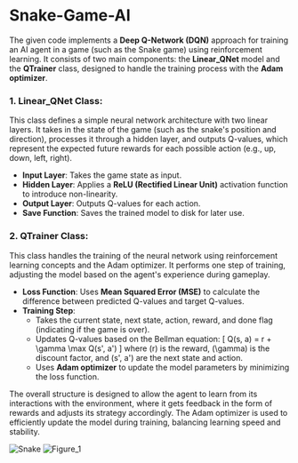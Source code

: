 # Snake-Game-AI

The given code implements a **Deep Q-Network (DQN)** approach for training an AI agent in a game (such as the Snake game) using reinforcement learning. It consists of two main components: the **Linear_QNet** model and the **QTrainer** class, designed to handle the training process with the **Adam optimizer**.

### 1. **Linear_QNet Class**:
   This class defines a simple neural network architecture with two linear layers. It takes in the state of the game (such as the snake's position and direction), processes it through a hidden layer, and outputs Q-values, which represent the expected future rewards for each possible action (e.g., up, down, left, right).
   
   - **Input Layer**: Takes the game state as input.
   - **Hidden Layer**: Applies a **ReLU (Rectified Linear Unit)** activation function to introduce non-linearity.
   - **Output Layer**: Outputs Q-values for each action.
   - **Save Function**: Saves the trained model to disk for later use.

### 2. **QTrainer Class**:
   This class handles the training of the neural network using reinforcement learning concepts and the Adam optimizer. It performs one step of training, adjusting the model based on the agent's experience during gameplay.
   
   - **Loss Function**: Uses **Mean Squared Error (MSE)** to calculate the difference between predicted Q-values and target Q-values.
   - **Training Step**: 
     - Takes the current state, next state, action, reward, and done flag (indicating if the game is over).
     - Updates Q-values based on the Bellman equation:
       \[
       Q(s, a) = r + \gamma \max Q(s', a')
       \]
       where \(r\) is the reward, \(\gamma\) is the discount factor, and \(s', a'\) are the next state and action.
     - Uses **Adam optimizer** to update the model parameters by minimizing the loss function.

The overall structure is designed to allow the agent to learn from its interactions with the environment, where it gets feedback in the form of rewards and adjusts its strategy accordingly. The Adam optimizer is used to efficiently update the model during training, balancing learning speed and stability.


![Snake](https://github.com/user-attachments/assets/01d00bfc-d19c-4f95-8239-d7140904bc05)
![Figure_1](https://github.com/user-attachments/assets/f8ebe37a-ec8d-496b-998b-fb9c61a52fe2)
